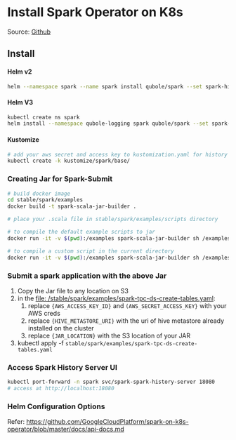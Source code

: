 # Install Spark Operator on K8s

Source: [Github](https://github.com/GoogleCloudPlatform/spark-on-k8s-operator)

## **Install**     

#### Helm v2
```bash
helm --namespace spark --name spark install qubole/spark --set spark-history-server.s3.accessKeyID=<AWS Access Key ID> --set spark-history-server.s3.secretAccessKey=<AWS Secret Access Key>
```

#### Helm V3
```bash
kubectl create ns spark
helm install --namespace qubole-logging spark qubole/spark --set spark-history-server.s3.accessKeyID=<AWS Access Key ID> --set spark-history-server.s3.secretAccessKey=<AWS Secret Access Key>
```

#### Kustomize
```bash
# add your aws secret and access key to kustomization.yaml for history server
kubectl create -k kustomize/spark/base/
```


### Creating Jar for Spark-Submit

```bash
# build docker image
cd stable/spark/examples
docker build -t spark-scala-jar-builder .

# place your .scala file in stable/spark/examples/scripts directory

# to compile the default example scripts to jar
docker run -it -v $(pwd):/examples spark-scala-jar-builder sh /examples/scripts/build-jar.sh

# to compile a custom script in the current directory
docker run -it -v $(pwd):/examples spark-scala-jar-builder sh /examples/scripts/build-jar.sh /path/to/script-file.scala
```

### Submit a spark application with the above Jar

1. Copy the Jar file to any location on S3
2. in the [file: /stable/spark/examples/spark-tpc-ds-create-tables.yaml](/stable/spark/examples/spark-tpc-ds-create-tables.yaml):
    1. replace `{AWS_ACCESS_KEY_ID}`  and `(AWS_SECRET_ACCESS_KEY}` with your AWS creds
    2. replace `{HIVE_METASTORE_URI}` with the uri of hive metastore already installed on the cluster
    3. replace `{JAR_LOCATION}` with the S3 location of your JAR
3. kubectl apply -f `stable/spark/examples/spark-tpc-ds-create-tables.yaml`


### Access Spark History Server UI

```bash
kubectl port-forward -n spark svc/spark-spark-history-server 18080
# access at http://localhost:18080
```

### Helm Configuration Options

Refer: https://github.com/GoogleCloudPlatform/spark-on-k8s-operator/blob/master/docs/api-docs.md